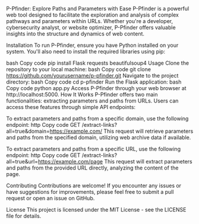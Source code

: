 P-Pfinder: Explore Paths and Parameters with Ease
P-Pfinder is a powerful web tool designed to facilitate the exploration and analysis of complex pathways and parameters within URLs. Whether you're a developer, cybersecurity analyst, or website optimizer, P-Pfinder offers valuable insights into the structure and dynamics of web content.

Installation
To run P-Pfinder, ensure you have Python installed on your system. You'll also need to install the required libraries using pip:

bash
Copy code
pip install Flask requests beautifulsoup4
Usage
Clone the repository to your local machine:
bash
Copy code
git clone https://github.com/yourusername/p-pfinder.git
Navigate to the project directory:
bash
Copy code
cd p-pfinder
Run the Flask application:
bash
Copy code
python app.py
Access P-Pfinder through your web browser at http://localhost:5000.
How It Works
P-Pfinder offers two main functionalities: extracting parameters and paths from URLs. Users can access these features through simple API endpoints:

To extract parameters and paths from a specific domain, use the following endpoint:
http
Copy code
GET /extract-links?all=true&domain=https://example.com/
This request will retrieve parameters and paths from the specified domain, utilizing web archive data if available.

To extract parameters and paths from a specific URL, use the following endpoint:
http
Copy code
GET /extract-links?all=true&url=https://example.com/page
This request will extract parameters and paths from the provided URL directly, analyzing the content of the page.

Contributing
Contributions are welcome! If you encounter any issues or have suggestions for improvements, please feel free to submit a pull request or open an issue on GitHub.

License
This project is licensed under the MIT License - see the LICENSE file for details.
